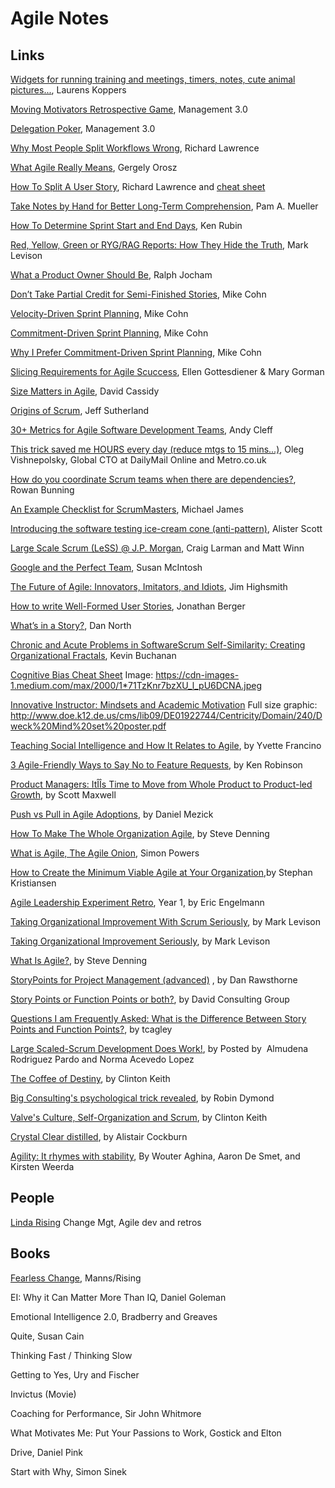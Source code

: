 # Agile Notes 

## Links

[Widgets for running training and meetings, timers, notes, cute animal pictures...](https://classroomscreen.com/), Laurens Koppers 


[Moving Motivators Retrospective Game](https://management30.com/practice/moving-motivators/), Management 3.0

[Delegation Poker](https://management30.com/product/delegation-poker/), Management 3.0

[Why Most People Split Workflows Wrong](http://agileforall.com/why-most-people-split-workflows-wrong/), Richard Lawrence

[What Agile Really Means](http://blog.pragmaticengineer.com/what-agile-really-means/), Gergely Orosz

[How To Split A User Story](http://agileforall.com/wp-content/uploads/2012/01/Story-Splitting-Flowchart.pdf), Richard Lawrence
 and [cheat sheet](http://agileforall.com/wp-content/uploads/2009/10/Story-Splitting-Cheat-Sheet.pdf)

[Take Notes by Hand for Better Long-Term Comprehension](https://www.psychologicalscience.org/news/releases/take-notes-by-hand-for-better-long-term-comprehension.html), Pam A. Mueller

[How To Determine Sprint Start and End Days](http://innolution.com/blog/how-to-determine-sprint-start-and-end-days), Ken Rubin

[Red, Yellow, Green or RYG/RAG Reports: How They Hide the Truth](https://agilepainrelief.com/notesfromatooluser/2015/10/red-yellow-green-or-rygrag-reports-how-they-hide-the-truth.html), Mark Levison

[What a Product Owner Should Be](https://www.scrum.org/resources/what-product-owner-should-be), Ralph Jocham 

[Don’t Take Partial Credit for Semi-Finished Stories](https://www.mountaingoatsoftware.com/blog/dont-take-partial-credit-for-semi-finished-stories), Mike Cohn 

[Velocity-Driven Sprint Planning](https://www.mountaingoatsoftware.com/blog/velocity-driven-sprint-planning), Mike Cohn 

[Commitment-Driven Sprint Planning](https://www.mountaingoatsoftware.com/blog/commitment-driven-planning), Mike Cohn

[Why I Prefer Commitment-Driven Sprint Planning](https://www.mountaingoatsoftware.com/blog/why-i-prefer-commitment-driven-sprint-planning), Mike Cohn 

[Slicing Requirements for Agile Scuccess](https://www.ebgconsulting.com/Pubs/Articles/SlicingRequirementsForAgileSuccess_Gottesdiener-Gorman_August2010.pdf), Ellen Gottesdiener & Mary Gorman

[Size Matters in Agile](https://www.frontrowagile.com/blog/posts/72-size-matters-in-agile), David Cassidy 

[Origins of Scrum](https://www.scruminc.com/origins-of-scrum/), Jeff Sutherland 

[30+ Metrics for Agile Software Development Teams](https://www.frontrowagile.com/blog/posts/69-30-metrics-for-agile-software-development-teams?utm_campaign=Weekly%20Blog%20Post%20Mailing%2011.4&utm_medium=A.%20Cleff&utm_source=Net%20Results), Andy Cleff

[This trick saved me HOURS every day (reduce mtgs to 15 mins...)](https://www.linkedin.com/pulse/trick-saved-me-hours-every-day-oleg-vishnepolsky), Oleg Vishnepolsky, Global CTO at DailyMail Online and Metro.co.uk

[How do you coordinate Scrum teams when there are dependencies?](https://www.quora.com/How-do-you-coordinate-Scrum-teams-when-there-are-dependencies/answer/Rowan-Bunning-1), Rowan Bunning

[An Example Checklist for ScrumMasters](http://scrumreferencecard.com/ScrumMasterChecklist.pdf), Michael James

[Introducing the software testing ice-cream cone (anti-pattern)](https://watirmelon.blog/2012/01/31/introducing-the-software-testing-ice-cream-cone/), Alister Scott

[Large Scale Scrum (LeSS) @ J.P. Morgan](https://www.infoq.com/articles/large-scale-scrum-jomorgan), Craig Larman and Matt Winn

[Google and the Perfect Team](https://www.infoq.com/news/2016/10/google-perfect-team), Susan McIntosh

[The Future of Agile: Innovators, Imitators, and Idiots](https://www.thoughtworks.com/insights/blog/future-agile-innovators-imitators-and-idiots), Jim Highsmith

[How to write Well-Formed User Stories](https://blog.pivotal.io/labs/labs/well-formed-stories), Jonathan Berger

[What’s in a Story?](https://dannorth.net/whats-in-a-story/), Dan North

[Chronic and Acute Problems in Software](https://8thlight.com/blog/kevin-buchanan/2016/10/04/chronic-and-acute-problems-in-software.html)[Scrum Self-Similarity: Creating Organizational Fractals](http://senexrex.com/scrum-fractals/), Kevin Buchanan

[Cognitive Bias Cheat Sheet](https://betterhumans.coach.me/cognitive-bias-cheat-sheet-55a472476b18#.ci09v5cyv) Image: https://cdn-images-1.medium.com/max/2000/1*71TzKnr7bzXU_l_pU6DCNA.jpeg 

[Innovative Instructor: Mindsets and Academic Motivation](http://ii.library.jhu.edu/2013/10/24/innovative-instructor-mindsets-and-academic-motivation/) Full size graphic: http://www.doe.k12.de.us/cms/lib09/DE01922744/Centricity/Domain/240/Dweck%20Mind%20set%20poster.pdf

[Teaching Social Intelligence and How It Relates to Agile](https://www.frontrowagile.com/blog/posts/46-teaching-social-intelligence-and-how-it-relates-to-agile), by Yvette Francino

[3 Agile-Friendly Ways to Say No to Feature Requests](https://www.frontrowagile.com/blog/posts/45-3-agile-friendly-ways-to-say-no-to-feature-requests), by Ken Robinson

[Product Managers: ItÎÎs Time to Move from Whole Product to Product-led Growth](https://expand.openviewpartners.com/product-managers-its-time-to-move-from-whole-product-to-product-based-go-to-market-304467093357?_hsenc=p2ANqtz-_5IWL9j0mJKyF0GBen7orXW3QsrObDeOHih3ozYV2d6WcfbzkHsZXi-eQ0rcnvF1obSNVlrWElziw0usrqYzoJQ8U7WQ&_hsmi=33175966#.mk6ol6mtw), by Scott Maxwell

[Push vs Pull in Agile Adoptions](http://newtechusa.net/agile/push-vs-pull/), by Daniel Mezick

[How To Make The Whole Organization Agile](http://www.forbes.com/sites/stevedenning/2015/07/22/how-to-make-the-whole-organization-agile/#ae19d0a135ba), by Steve Denning

[What is Agile, The Agile Onion](http://www.adventureswithagile.com/2016/08/10/what-is-agile/), Simon Powers

[How to Create the Minimum Viable Agile at Your Organization](https://www.frontrowagile.com/blog/posts/44-how-to-create-the-minimum-viable-agile-at-your-organization),by Stephan Kristiansen

[Agile Leadership Experiment Retro](http://geovoices.geonetric.com/2014/01/agile-leadership-experiment-retrospective-year-1/), Year 1, by Eric Engelmann

[Taking Organizational Improvement With Scrum Seriously](https://agilepainrelief.com/notesfromatooluser/2015/09/taking-organizational-improvement-with-scrum-seriously.html#.V7UaIvkrKUk), by Mark Levison

[Taking Organizational Improvement Seriously](https://agilepainrelief.com/notesfromatooluser/2015/09/taking-organizational-improvement-with-scrum-seriously.html#.V7UaIvkrKUk), by Mark Levison

[What Is Agile?](http://www.forbes.com/sites/stevedenning/2016/08/13/what-is-agile/amp/), by Steve Denning

[StoryPoints for Project Management (advanced)](https://www.agilealliance.org/resources/sessions/advanced-discussion-of-storypoints-for-project-management/) , by Dan Rawsthorne

[Story Points or Function Points or both?](http://www.softwarevalue.com/media/1083976/july-2015-story-points-or-function-points-final.pdf), by David Consulting Group

[Questions I am Frequently Asked: What is the Difference Between Story Points and Function Points?](https://tcagley.wordpress.com/2013/11/06/questions-i-am-frequently-asked-what-is-the-difference-between-story-points-and-function-points/), by tcagley 

[Large Scaled-Scrum Development Does Work!](http://www.infoq.com/articles/large-scaled-scrum-ericsson), by Posted by  Almudena Rodriguez Pardo and Norma Acevedo Lopez

[The Coffee of Destiny](https://www.frontrowagile.com/blog/posts/26-the-coffee-of-destiny), by Clinton Keith 

[Big Consulting's psychological trick revealed](https://www.linkedin.com/pulse/big-consultings-psychological-trick-revealed-robin-dymond), by Robin Dymond

[Valve's Culture, Self-Organization and Scrum](https://www.frontrowagile.com/blog/posts/27-valves-culture-self-organization-and-scrum), by Clinton Keith 

[Crystal Clear distilled](http://alistair.cockburn.us/Crystal+Clear+distilled), by Alistair Cockburn

[Agility: It rhymes with stability](http://www.mckinsey.com/business-functions/organization/our-insights/agility-it-rhymes-with-stability#0), By Wouter Aghina, Aaron De Smet, and Kirsten Weerda

## People

[Linda Rising](http://www.lindarising.org/) Change Mgt, Agile dev and retros

## Books

[Fearless Change](http://www.fearlesschangepatterns.com/), Manns/Rising

EI: Why it Can Matter More Than IQ, Daniel Goleman

Emotional Intelligence 2.0, Bradberry and Greaves

Quite, Susan Cain

Thinking Fast / Thinking Slow

Getting to Yes, Ury and Fischer

Invictus (Movie)

Coaching for Performance, Sir John Whitmore

What Motivates Me: Put Your Passions to Work, Gostick and Elton

Drive, Daniel Pink

Start with Why, Simon Sinek

